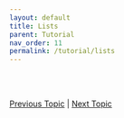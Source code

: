 ```yaml
---
layout: default
title: Lists
parent: Tutorial
nav_order: 11
permalink: /tutorial/lists
---
```






<br><br>

[Previous Topic](./loops) | [Next Topic](./dictionaries)